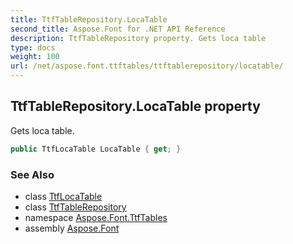 ```yaml
---
title: TtfTableRepository.LocaTable
second_title: Aspose.Font for .NET API Reference
description: TtfTableRepository property. Gets loca table
type: docs
weight: 100
url: /net/aspose.font.ttftables/ttftablerepository/locatable/
---
```

## TtfTableRepository.LocaTable property

Gets loca table.

```csharp
public TtfLocaTable LocaTable { get; }
```

### See Also

* class [TtfLocaTable](../../ttflocatable/)
* class [TtfTableRepository](../)
* namespace [Aspose.Font.TtfTables](../../../aspose.font.ttftables/)
* assembly [Aspose.Font](../../../)


